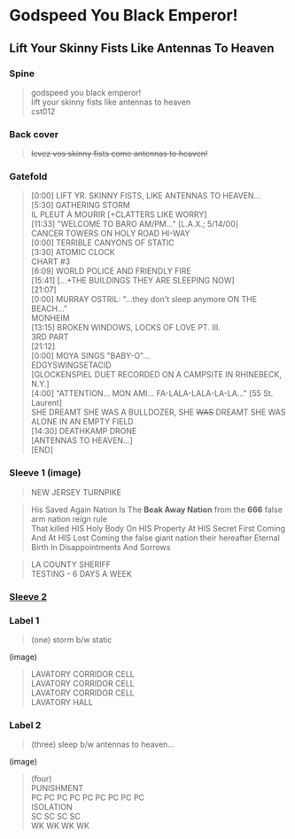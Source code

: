 # Godspeed You Black Emperor!

## Lift Your Skinny Fists Like Antennas To Heaven

### Spine

> godspeed you black emperor!  
> lift your skinny fists like antennas to heaven  
> cst012

### Back cover

> ~~levez vos skinny fists come antennas to heaven!~~

### Gatefold

> [0:00] LIFT YR. SKINNY FISTS, LIKE ANTENNAS TO HEAVEN...  
> [5:30] GATHERING STORM  
> IL PLEUT À MOURIR [+CLATTERS LIKE WORRY]  
> [11:33] "WELCOME TO BARO AM/PM..." [L.A.X.; 5/14/00]  
> CANCER TOWERS ON HOLY ROAD HI-WAY  
> [0:00] TERRIBLE CANYONS OF STATIC  
> [3:30] ATOMIC CLOCK  
> CHART #3  
> [6:09] WORLD POLICE AND FRIENDLY FIRE  
> [15:41] [...+THE BUILDINGS THEY ARE SLEEPING NOW]  
> [21:07]  
> [0:00] MURRAY OSTRIL: "...they don't sleep anymore ON THE BEACH..."  
> MONHEIM  
> [13:15] BROKEN WINDOWS, LOCKS OF LOVE PT. III.  
> 3RD PART  
> [21:12]  
> [0:00] MOYA SINGS "BABY-O"...  
> EDGYSWINGSETACID  
> [GLOCKENSPIEL DUET RECORDED ON A CAMPSITE IN RHINEBECK, N.Y.]  
> [4:00] "ATTENTION... MON AMI... FA-LALA-LALA-LA-LA..." [55 St.
> Laurent]  
> SHE DREAMT SHE WAS A BULLDOZER, SHE ~~WAS~~ DREAMT SHE WAS ALONE IN AN
> EMPTY FIELD  
> [14:30] DEATHKAMP DRONE  
> [ANTENNAS TO HEAVEN...]  
> [END]

### Sleeve 1 (image)

> NEW JERSEY TURNPIKE

> His Saved Again Nation Is The **Beak Away Nation** from the **666**
> false arm nation reign rule  
> That killed HIS Holy Body On HIS Property At HIS Secret First Coming
> And At HIS Lost Coming the false giant nation their hereafter Eternal
> Birth In Disappointments And Sorrows

> LA COUNTY SHERIFF  
> TESTING - 6 DAYS A WEEK

### [Sleeve 2](sleeve2.md)

### Label 1

> (one) storm b/w static

(image)

> LAVATORY CORRIDOR CELL  
> LAVATORY CORRIDOR CELL  
> LAVATORY CORRIDOR CELL  
> LAVATORY HALL

### Label 2

> (three) sleep b/w antennas to heaven...

(image)

> (four)  
> PUNISHMENT  
> PC PC PC PC PC PC PC PC PC  
> ISOLATION  
> SC SC SC SC  
> WK WK WK WK
